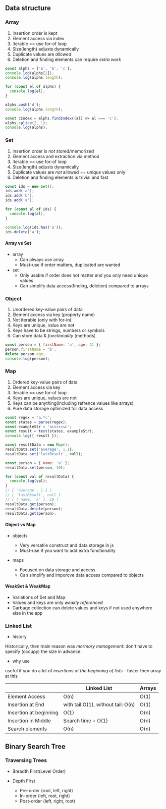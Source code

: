 ## Data structure

### Array
1. Insertion order is kept
2. Element access via index
3. Iterable == use for-of loop
4. Size(length) adjusts dynamically
5. Duplicate values are *allowed*
6. Deletion and finding elements can require *extra work*

```js
const alphs = ['a', 'b', 'c'];
console.log(alphs[1]);
console.log(alphs.length);

for (const el of alphs) {
  console.log(el);
}

alphs.push('d');
console.log(alphs.length);

const cIndex = alphs.findIndex((al) => al === 'c');
alphs.splice(2, 1);
console.log(alphs);
```

### Set

1. Insertion order is _not_ stored/memorized
2. Element access and extraction via method
3. Iterable == use for-of loop
4. Size(length) adjusts dynamically
5. Duplicate values are *not* allowed == unique values only
6. Deletion and finding elements is trivial and fast

```js
const ids = new Set();
ids.add('a');
ids.add('b');
ids.add('a');

for (const al of ids) {
  console.log(al);
}

console.log(ids.has('a'));
ids.delete('a');
```

#### Array vs Set

- array
  - Can always use array
  - Must-use if order matters, duplicated are wanted
- set
  - Only usable if order does not matter and you only need unique values
  - Can simplify data access(finding, deletion) compared to arrays

### Object

1. Unordered key-value pairs of data
2. Element access via key (property name)
3. Not iterable (only with for-in)
4. Keys are unique, value are not
5. Keys have to be strings, numbers or symbols
6. Can store data & *functionality* (methods)

```js
const person = { firstName: 'a', age: 21 };
person.firstName = 'b';
delete person.age;
console.log(person);
```

### Map
1. Ordered key-value pairs of data
2. Element access via key
3. Iterable == use for-of loop
4. Keys are unique, values are not
5. Keys can be anything(including refrence values like arrays)
6. Pure data storage optimized for data access

```js
const regex = 'a.*c';
const states = parse(regex);
const exampleStr = 'acsssssc';
const result = test(states, exampleStr);
console.log({ result });

const resultData = new Map();
resultData.set('average', 1.1);
resultData.set('lastResult', null);

const person = { name: 'a' };
resultData.set(person, 10);

for (const val of resultData) {
  console.log(val);
}
// [ 'average', 1.1 ]
// [ 'lastResult', null ]
// [ { name: 'a' }, 10 ]
resultData.get(person);
resultData.delete(person);
resultData.get(person);

```


#### Object vs Map

- objects
  - Very versatile construct and data storage in js
  - Must-use if you want to add extra functionality

- maps
  - Focused on data storage and access
  - Can simplify and imporove data access compared to objects

#### WeakSet & WeakMap

- Variations of Set and Map
- Values and keys are only *weakly referenced*
- Garbage collection can delete values and keys if not used anywhere else in the app

### Linked List

- history

Historically, then main reason was *mermory management*: don't have to specify (occupy) the size in advance.

- why use

useful if you do a lot of *insertions at the beginning of lists* - faster then array at this

|                        | Linked List                        | Arrays |
| ---------------------- | ---------------------------------- | ------ |
| Element Access         | O(n)                               | O(1)   |
| Insertion at End       | with tail:O(1), without tail: O(n) | O(1)   |
| Insertion at beginning | O(1)                               | O(n)   |
| Insertion in Middle    | Search time + O(1)                 | O(n)   |
| Search elements        | O(n)                               | O(n)   |

## Binary Search Tree

### Traversing Trees

- Breadth First(Level Order)

- Depth First
  - Pre-order (root, left, right)
  - In-order (left, root, right)
  - Post-order (left, right, root)
